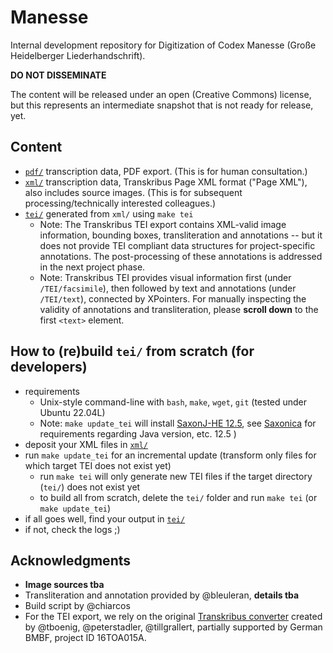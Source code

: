 # Manesse

Internal development repository for Digitization of Codex Manesse (Große Heidelberger Liederhandschrift). 

**DO NOT DISSEMINATE**

The content will be released under an open (Creative Commons) license, but this represents an intermediate snapshot that is not ready for release, yet.

## Content

- [`pdf/`](pdf) transcription data, PDF export. (This is for human consultation.)
- [`xml/`](xml) transcription data, Transkribus Page XML format ("Page XML"), also includes source images. (This is for subsequent processing/technically interested colleagues.)
- [`tei/`](tei) generated from `xml/` using `make tei`
	- Note: The Transkribus TEI export contains XML-valid image information, bounding boxes, transliteration and annotations -- but it does not provide TEI compliant data structures for project-specific annotations. The post-processing of these annotations is addressed in the next project phase.
	- Note: Transkribus TEI provides visual information first (under `/TEI/facsimile`), then followed by text and annotations (under `/TEI/text`), connected by XPointers. For manually inspecting the validity of annotations and transliteration, please **scroll down** to the first `<text>` element.

## How to (re)build  `tei/` from scratch (for developers)

- requirements
	- Unix-style command-line with `bash`, `make`, `wget`, `git` (tested under Ubuntu 22.04L)
	- Note: `make update_tei` will install [SaxonJ-HE 12.5](https://github.com/Saxonica/Saxon-HE/releases/download/SaxonHE12-5/SaxonHE12-5J.zip), see [Saxonica](https://www.saxonica.com/download/java.xml) for requirements regarding Java version, etc.
12.5 )
- deposit your XML files in [`xml/`](xml)
- run `make update_tei` for an incremental update (transform only files for which target TEI does not exist yet)
	- run `make tei` will only generate new TEI files if the target directory (`tei/`) does not exist yet
	- to build all from scratch, delete the `tei/` folder and run `make tei` (or `make update_tei`)
- if all goes well, find your output in [`tei/`](tei)
- if not, check the logs ;)

## Acknowledgments

- **Image sources tba**
- Transliteration and annotation provided by @bleuleran, **details tba**
- Build script by @chiarcos
- For the TEI export, we rely on the original [Transkribus converter](https://github.com/dariok/page2tei) created by @tboenig, @peterstadler, @tillgrallert, partially supported by German BMBF, project ID 16TOA015A.